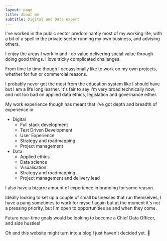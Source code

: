 ```yaml
---
layout: page
title: About me
subtitle: Digital and Data expert
---
```


I've worked in the public sector predominantly most of my working life, with a bit of a spell in the private sector running my own business, and advising others.

I enjoy the areas I work in and I do value delivering social value through doing good things. I love tricky complicated challenges.

From time to time though I occassionally like to work on my own projects, whether for fun or commercial reasons.

I probably never got the most from the education system like I should have but I am a life long learner. It's fair to say I'm very broad technically now, and not too bad on applied data ethics, legislation and governance either.

My work experience though has meant that I've got depth and breadth of experience in:
- Digital
    - Full stack development
    - Test Driven Development
    - User Experience
    - Strategy and roadmapping
    - Project management
- Data
    - Applied ethics
    - Data science
    - Visualisation
    - Strategy and roadmapping
    - Project management and delivery lead

I also have a bizarre amount of experience in branding for some reason.

Ideally looking to set up a couple of small businesses that run themselves, I have a pang sometimes to work for myself again but at the moment it's not a pressing priority, but I'm open to opportunities as and when they come.

Future near-time goals would be looking to become a Chief Data Officer, and side hustles!

Oh and this website might turn into a blog I just haven't decided yet. 🤔

<!-- ### my history

To be honest, I'm having some trouble remembering right now, so why don't you just watch [my movie](https://en.wikipedia.org/wiki/The_Princess_Bride_%28film%29) and it will answer **all** your questions. -->
